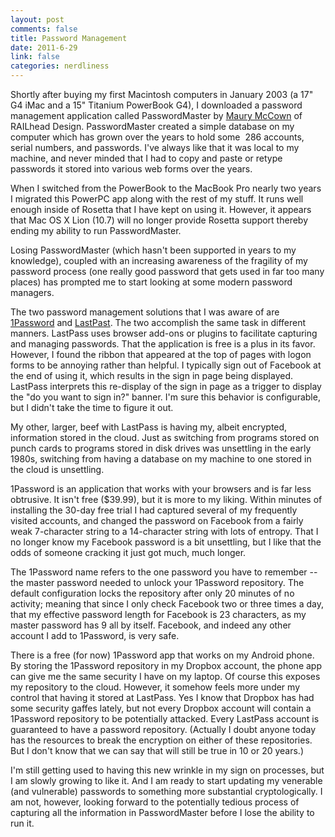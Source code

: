 ```yaml
--- 
layout: post
comments: false
title: Password Management
date: 2011-6-29
link: false
categories: nerdliness
---
```

Shortly after buying my first Macintosh computers in January 2003 (a 17" G4 iMac and a 15" Titanium PowerBook G4), I downloaded a password management application called PasswordMaster by <a title="Maury McCown" href="http://www.maurymccown.com/" target="_blank">Maury McCown</a> of RAILhead Design. PasswordMaster created a simple database on my computer which has grown over the years to hold some  286 accounts, serial numbers, and passwords. I've always like that it was local to my machine, and never minded that I had to copy and paste or retype passwords it stored into various web forms over the years.

When I switched from the PowerBook to the MacBook Pro nearly two years I migrated this PowerPC app along with the rest of my stuff. It runs well enough inside of Rosetta that I have kept on using it. However, it appears that Mac OS X Lion (10.7) will no longer provide Rosetta support thereby ending my ability to run PasswordMaster.

Losing PasswordMaster (which hasn't been supported in years to my knowledge), coupled with an increasing awareness of the fragility of my password process (one really good password that gets used in far too many places) has prompted me to start looking at some modern password managers.

The two password management solutions that I was aware of are <a title="1Password" href="http://agilebits.com/products/1Password">1Password</a> and <a title="LastPass" href="https://lastpass.com/">LastPast</a>. The two accomplish the same task in different manners. LastPass uses browser add-ons or plugins to facilitate capturing and managing passwords. That the application is free is a plus in its favor. However, I found the ribbon that appeared at the top of pages with logon forms to be annoying rather than helpful. I typically sign out of Facebook at the end of using it, which results in the sign in page being displayed. LastPass interprets this re-display of the sign in page as a trigger to display the "do you want to sign in?" banner. I'm sure this behavior is configurable, but I didn't take the time to figure it out.

My other, larger, beef with LastPass is having my, albeit encrypted, information stored in the cloud. Just as switching from programs stored on punch cards to programs stored in disk drives was unsettling in the early 1980s, switching from having a database on my machine to one stored in the cloud is unsettling.

1Password is an application that works with your browsers and is far less obtrusive. It isn't free ($39.99), but it is more to my liking. Within minutes of installing the 30-day free trial I had captured several of my frequently visited accounts, and changed the password on Facebook from a fairly weak 7-character string to a 14-character string with lots of entropy. That I no longer know my Facebook password is a bit unsettling, but I like that the odds of someone cracking it just got much, much longer.

The 1Password name refers to the one password you have to remember -- the master password needed to unlock your 1Password repository. The default configuration locks the repository after only 20 minutes of no activity; meaning that since I only check Facebook two or three times a day, that my effective password length for Facebook is 23 characters, as my master password has 9 all by itself. Facebook, and indeed any other account I add to 1Password, is very safe.

There is a free (for now) 1Password app that works on my Android phone. By storing the 1Password repository in my Dropbox account, the phone app can give me the same security I have on my laptop. Of course this exposes my repository to the cloud. However, it somehow feels more under my control that having it stored at LastPass. Yes I know that Dropbox has had some security gaffes lately, but not every Dropbox account will contain a 1Password repository to be potentially attacked. Every LastPass account is guaranteed to have a password repository. (Actually I doubt anyone today has the resources to break the encryption on either of these repositories. But I don't know that we can say that will still be true in 10 or 20 years.)

I'm still getting used to having this new wrinkle in my sign on processes, but I am slowly growing to like it. And I am ready to start updating my venerable (and vulnerable) passwords to something more substantial cryptologically. I am not, however, looking forward to the potentially tedious process of capturing all the information in PasswordMaster before I lose the ability to run it.
